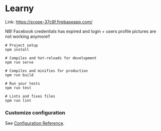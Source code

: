 # Learny

Link: https://scope-37c8f.firebaseapp.com/

NB! Facebook credentials has expired and login + users profile pictures are not working anymore!!


```
# Project setup
npm install

# Compiles and hot-reloads for development
npm run serve

# Compiles and minifies for production
npm run build

# Run your tests
npm run test

# Lints and fixes files
npm run lint
```

### Customize configuration
See [Configuration Reference](https://cli.vuejs.org/config/).
